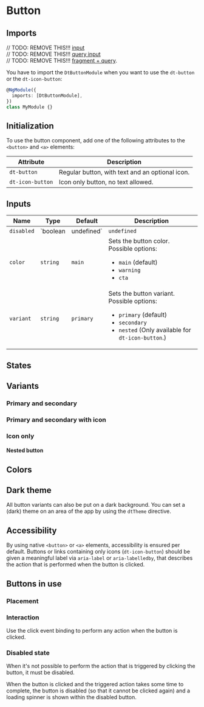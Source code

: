 # Button

<ba-ux-snippet name="button-intro"></ba-ux-snippet>

<ba-live-example name="DtExampleButtonDefault"></ba-live-example>

## Imports

// TODO: REMOVE THIS!!! [input](/components/input) <br> // TODO: REMOVE THIS!!!
[query input](/components/input?sort=ASC) <br> // TODO: REMOVE THIS!!!
[fragment + query](/components/button?sort=DESC#disabled-state).

You have to import the `DtButtonModule` when you want to use the `dt-button` or
the `dt-icon-button`:

```typescript
@NgModule({
  imports: [DtButtonModule],
})
class MyModule {}
```

## Initialization

To use the button component, add one of the following attributes to the
`<button>` and `<a>` elements:

| Attribute        | Description                                     |
| ---------------- | ----------------------------------------------- |
| `dt-button`      | Regular button, with text and an optional icon. |
| `dt-icon-button` | Icon only button, no text allowed.              |

## Inputs

| Name       | Type                  | Default     | Description                                                                                                                                                                                              |
| ---------- | --------------------- | ----------- | -------------------------------------------------------------------------------------------------------------------------------------------------------------------------------------------------------- |
| `disabled` | `boolean | undefined` | `undefined` | Whether the button is disabled.                                                                                                                                                                          |
| `color`    | `string`              | `main`      | Sets the button color. Possible options: <ul><li><code>main</code> (default)</li><li><code>warning</code></li><li><code>cta</code></li></ul>                                                             |
| `variant`  | `string`              | `primary`   | Sets the button variant. Possible options: <ul><li><code>primary</code> (default)</li><li><code>secondary</code></li><li><code>nested</code> (Only available for <code>dt-icon-button</code>.)</li></ul> |

## States

<ba-ux-snippet name="button-states"></ba-ux-snippet>

## Variants

<ba-ux-snippet name="button-variants"></ba-ux-snippet>

### Primary and secondary

<ba-live-example name="DtExampleButtonVariant"></ba-live-example>

### Primary and secondary with icon

<ba-live-example name="DtExampleButtonIcons"></ba-live-example>

### Icon only

<ba-live-example name="DtExampleButtonIconOnly"></ba-live-example>

#### Nested button

<ba-ux-snippet name="button-nested"></ba-ux-snippet>

## Colors

<ba-ux-snippet name="button-colors"></ba-ux-snippet>

## Dark theme

All button variants can also be put on a dark background. You can set a (dark)
theme on an area of the app by using the `dtTheme` directive.

<ba-live-example name="DtExampleButtonDark" themedark></ba-live-example>

## Accessibility

By using native `<button>` or `<a>` elements, accessibility is ensured per
default. Buttons or links containing only icons (`dt-icon-button`) should be
given a meaningful label via `aria-label` or `aria-labelledby`, that describes
the action that is performed when the button is clicked.

## Buttons in use

<ba-ux-snippet name="button-in-use"></ba-ux-snippet>

### Placement

<ba-ux-snippet name="button-placement"></ba-ux-snippet>

### Interaction

Use the click event binding to perform any action when the button is clicked.

<ba-live-example name="DtExampleButtonInteraction"></ba-live-example>

### Disabled state

When it's not possible to perform the action that is triggered by clicking the
button, it must be disabled.

<ba-live-example name="DtExampleButtonDisabled"></ba-live-example>

When the button is clicked and the triggered action takes some time to complete,
the button is disabled (so that it cannot be clicked again) and a loading
spinner is shown within the disabled button.

<ba-live-example name="DtExampleButtonLoadingSpinner"></ba-live-example>

